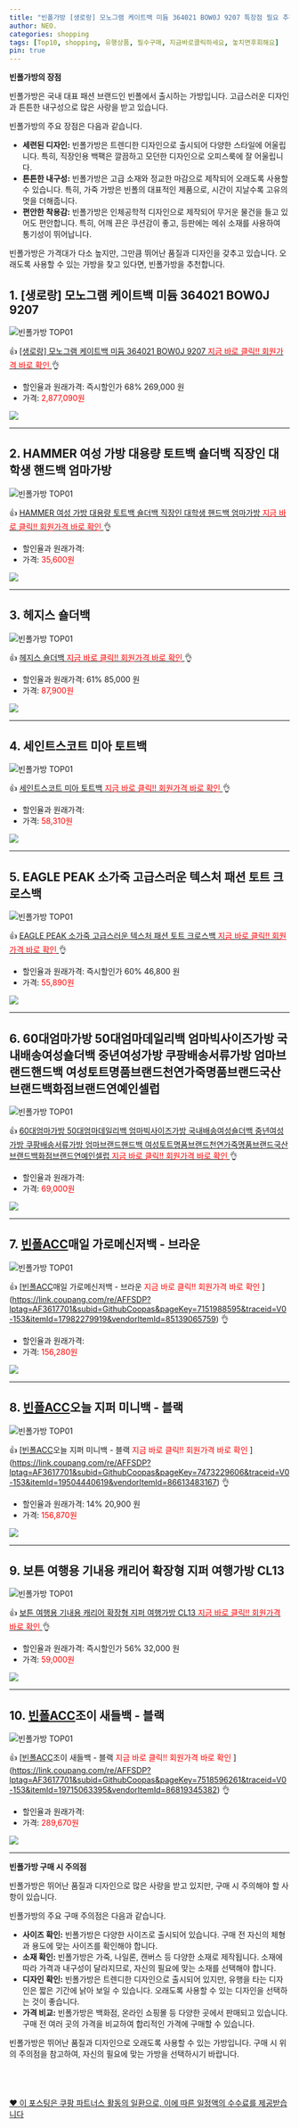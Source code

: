 ```yaml
---
title: "빈폴가방 [생로랑] 모노그램 케이트백 미듐 364021 BOW0J 9207 특장점 필요 추천 제품 비교 최저 가격 비교 장점 구매 후기 구매평"
author: NEO.
categories: shopping
tags: [Top10, shopping, 유행상품, 필수구매, 지금바로클릭하세요, 놓치면후회해요]
pin: true
---
```

**빈폴가방의 장점**

빈폴가방은 국내 대표 패션 브랜드인 빈폴에서 출시하는 가방입니다. 고급스러운 디자인과 튼튼한 내구성으로 많은 사랑을 받고 있습니다.

빈폴가방의 주요 장점은 다음과 같습니다.

* **세련된 디자인:** 빈폴가방은 트렌디한 디자인으로 출시되어 다양한 스타일에 어울립니다. 특히, 직장인용 백팩은 깔끔하고 모던한 디자인으로 오피스룩에 잘 어울립니다.
* **튼튼한 내구성:** 빈폴가방은 고급 소재와 정교한 마감으로 제작되어 오래도록 사용할 수 있습니다. 특히, 가죽 가방은 빈폴의 대표적인 제품으로, 시간이 지날수록 고유의 멋을 더해줍니다.
* **편안한 착용감:** 빈폴가방은 인체공학적 디자인으로 제작되어 무거운 물건을 들고 있어도 편안합니다. 특히, 어깨 끈은 쿠션감이 좋고, 등판에는 메쉬 소재를 사용하여 통기성이 뛰어납니다.

빈폴가방은 가격대가 다소 높지만, 그만큼 뛰어난 품질과 디자인을 갖추고 있습니다. 오래도록 사용할 수 있는 가방을 찾고 있다면, 빈폴가방을 추천합니다.

   

## 1. [생로랑] 모노그램 케이트백 미듐 364021 BOW0J 9207

![빈폴가방 TOP01](https://thumbnail6.coupangcdn.com/thumbnails/remote/490x490ex/image/vendor_inventory/486f/8680c354b430bdaf49e738a0ab482d1229ec09fdcc5237f3b5e0e6613631.jpg)


👍 [[생로랑] 모노그램 케이트백 미듐 364021 BOW0J 9207 <font color=red> 지금 바로 클릭!! 회원가격 바로 확인 </font> ](https://link.coupang.com/re/AFFSDP?lptag=AF3617701&subid=GithubCoopas&pageKey=7492122549&traceid=V0-153&itemId=19593380364&vendorItemId=86469539613) 👌 


- 할인율과 원래가격: 즉시할인가 68%  269,000   원
- 가격: <span style='color:red'>2,877,090원</span>

[![](/discount_price.png)](https://link.coupang.com/re/AFFSDP?lptag=AF3617701&subid=GithubCoopas&pageKey=7492122549&traceid=V0-153&itemId=19593380364&vendorItemId=86469539613)

---


   

## 2. HAMMER 여성 가방 대용량 토트백 숄더백 직장인 대학생 핸드백 엄마가방

![빈폴가방 TOP01](https://thumbnail6.coupangcdn.com/thumbnails/remote/490x490ex/image/vendor_inventory/5a84/9858a9d1dd2f6ea16670e53aacc39d14f75481a03c298e2f6d259c721bed.jpg)


👍 [HAMMER 여성 가방 대용량 토트백 숄더백 직장인 대학생 핸드백 엄마가방 <font color=red> 지금 바로 클릭!! 회원가격 바로 확인 </font> ](https://link.coupang.com/re/AFFSDP?lptag=AF3617701&subid=GithubCoopas&pageKey=7462882109&traceid=V0-153&itemId=19455977060&vendorItemId=87694747987) 👌 


- 할인율과 원래가격: 
- 가격: <span style='color:red'>35,600원</span>

[![](/discount_price.png)](https://link.coupang.com/re/AFFSDP?lptag=AF3617701&subid=GithubCoopas&pageKey=7462882109&traceid=V0-153&itemId=19455977060&vendorItemId=87694747987)

---


   

## 3. 헤지스 숄더백

![빈폴가방 TOP01](https://thumbnail10.coupangcdn.com/thumbnails/remote/490x490ex/image/retail/images/2021/02/02/10/3/aca7fb42-d2e2-4d0c-922d-45fdfd36c286.jpg)


👍 [헤지스 숄더백 <font color=red> 지금 바로 클릭!! 회원가격 바로 확인 </font> ](https://link.coupang.com/re/AFFSDP?lptag=AF3617701&subid=GithubCoopas&pageKey=4978282270&traceid=V0-153&itemId=6621567979&vendorItemId=73750175616) 👌 


- 할인율과 원래가격: 61%  85,000   원
- 가격: <span style='color:red'>87,900원</span>

[![](/discount_price.png)](https://link.coupang.com/re/AFFSDP?lptag=AF3617701&subid=GithubCoopas&pageKey=4978282270&traceid=V0-153&itemId=6621567979&vendorItemId=73750175616)

---


   

## 4. 세인트스코트 미아 토트백

![빈폴가방 TOP01](https://thumbnail6.coupangcdn.com/thumbnails/remote/490x490ex/image/rs_quotation_api/p1g0ne1d/9e7314ccb4494927bc38943a3fa64775.jpg)


👍 [세인트스코트 미아 토트백 <font color=red> 지금 바로 클릭!! 회원가격 바로 확인 </font> ](https://link.coupang.com/re/AFFSDP?lptag=AF3617701&subid=GithubCoopas&pageKey=6331453886&traceid=V0-153&itemId=13241132949&vendorItemId=80582563495) 👌 


- 할인율과 원래가격: 
- 가격: <span style='color:red'>58,310원</span>

[![](/discount_price.png)](https://link.coupang.com/re/AFFSDP?lptag=AF3617701&subid=GithubCoopas&pageKey=6331453886&traceid=V0-153&itemId=13241132949&vendorItemId=80582563495)

---


   

## 5. EAGLE PEAK 소가죽 고급스러운 텍스처 패션 토트 크로스백

![빈폴가방 TOP01](https://thumbnail10.coupangcdn.com/thumbnails/remote/490x490ex/image/vendor_inventory/0f88/88240b4351cbbd261fe76db952d228df187e20e01834e679603a8567eb00.jpg)


👍 [EAGLE PEAK 소가죽 고급스러운 텍스처 패션 토트 크로스백 <font color=red> 지금 바로 클릭!! 회원가격 바로 확인 </font> ](https://link.coupang.com/re/AFFSDP?lptag=AF3617701&subid=GithubCoopas&pageKey=7675058638&traceid=V0-153&itemId=20484772660&vendorItemId=87563632931) 👌 


- 할인율과 원래가격: 즉시할인가 60%  46,800   원
- 가격: <span style='color:red'>55,890원</span>

[![](/discount_price.png)](https://link.coupang.com/re/AFFSDP?lptag=AF3617701&subid=GithubCoopas&pageKey=7675058638&traceid=V0-153&itemId=20484772660&vendorItemId=87563632931)

---


   

## 6. 60대엄마가방 50대엄마데일리백 엄마빅사이즈가방 국내배송여성숄더백 중년여성가방 쿠팡배송서류가방 엄마브랜드핸드백 여성토트명품브랜드천연가죽명품브랜드국산브랜드백화점브랜드연예인셀럽

![빈폴가방 TOP01](https://thumbnail6.coupangcdn.com/thumbnails/remote/490x490ex/image/vendor_inventory/ad9f/af0a4579e09e711970be3ac11b2f0115900060fc902e2beddd275ce453f0.JPG)


👍 [60대엄마가방 50대엄마데일리백 엄마빅사이즈가방 국내배송여성숄더백 중년여성가방 쿠팡배송서류가방 엄마브랜드핸드백 여성토트명품브랜드천연가죽명품브랜드국산브랜드백화점브랜드연예인셀럽 <font color=red> 지금 바로 클릭!! 회원가격 바로 확인 </font> ](https://link.coupang.com/re/AFFSDP?lptag=AF3617701&subid=GithubCoopas&pageKey=7480491054&traceid=V0-153&itemId=19538718667&vendorItemId=86647040219) 👌 


- 할인율과 원래가격: 
- 가격: <span style='color:red'>69,000원</span>

[![](/discount_price.png)](https://link.coupang.com/re/AFFSDP?lptag=AF3617701&subid=GithubCoopas&pageKey=7480491054&traceid=V0-153&itemId=19538718667&vendorItemId=86647040219)

---


   

## 7. [빈폴ACC](BE32D2M08D)매일 가로메신저백 - 브라운

![빈폴가방 TOP01](https://thumbnail6.coupangcdn.com/thumbnails/remote/490x490ex/image/vendor_inventory/3a8f/755b58f135f7e9422dac2b135bcd9e99056af50edb6807e653b8239c2be5.jpg)


👍 [[빈폴ACC](BE32D2M08D)매일 가로메신저백 - 브라운 <font color=red> 지금 바로 클릭!! 회원가격 바로 확인 </font> ](https://link.coupang.com/re/AFFSDP?lptag=AF3617701&subid=GithubCoopas&pageKey=7151988595&traceid=V0-153&itemId=17982279919&vendorItemId=85139065759) 👌 


- 할인율과 원래가격: 
- 가격: <span style='color:red'>156,280원</span>

[![](/discount_price.png)](https://link.coupang.com/re/AFFSDP?lptag=AF3617701&subid=GithubCoopas&pageKey=7151988595&traceid=V0-153&itemId=17982279919&vendorItemId=85139065759)

---


   

## 8. [빈폴ACC](BE38A4M565)오늘 지퍼 미니백 - 블랙

![빈폴가방 TOP01](https://thumbnail10.coupangcdn.com/thumbnails/remote/490x490ex/image/vendor_inventory/f88b/7b2be80d640ed51e8a1ae0c88cd52fff3608ec3b32a1f5a9a0946f3aa0a6.jpg)


👍 [[빈폴ACC](BE38A4M565)오늘 지퍼 미니백 - 블랙 <font color=red> 지금 바로 클릭!! 회원가격 바로 확인 </font> ](https://link.coupang.com/re/AFFSDP?lptag=AF3617701&subid=GithubCoopas&pageKey=7473229606&traceid=V0-153&itemId=19504440619&vendorItemId=86613483167) 👌 


- 할인율과 원래가격: 14%  20,900   원
- 가격: <span style='color:red'>156,870원</span>

[![](/discount_price.png)](https://link.coupang.com/re/AFFSDP?lptag=AF3617701&subid=GithubCoopas&pageKey=7473229606&traceid=V0-153&itemId=19504440619&vendorItemId=86613483167)

---


   

## 9. 보튼 여행용 기내용 캐리어 확장형 지퍼 여행가방 CL13

![빈폴가방 TOP01](https://thumbnail6.coupangcdn.com/thumbnails/remote/490x490ex/image/vendor_inventory/1ff3/5ffbb1c374dc5a7fca0a7c1ad0148c452a02764f487f2c481e903ba95651.jpg)


👍 [보튼 여행용 기내용 캐리어 확장형 지퍼 여행가방 CL13 <font color=red> 지금 바로 클릭!! 회원가격 바로 확인 </font> ](https://link.coupang.com/re/AFFSDP?lptag=AF3617701&subid=GithubCoopas&pageKey=7548791900&traceid=V0-153&itemId=19861113084&vendorItemId=86006830613) 👌 


- 할인율과 원래가격: 즉시할인가 56%  32,000   원
- 가격: <span style='color:red'>59,000원</span>

[![](/discount_price.png)](https://link.coupang.com/re/AFFSDP?lptag=AF3617701&subid=GithubCoopas&pageKey=7548791900&traceid=V0-153&itemId=19861113084&vendorItemId=86006830613)

---


   

## 10. [빈폴ACC](BE38D3M115)조이 새들백 - 블랙

![빈폴가방 TOP01](https://thumbnail6.coupangcdn.com/thumbnails/remote/490x490ex/image/vendor_inventory/0dc9/56371c1b2dea7d2a19b16d561371780d8e45a3b7e3b4518456e34c02e5e8.jpg)


👍 [[빈폴ACC](BE38D3M115)조이 새들백 - 블랙 <font color=red> 지금 바로 클릭!! 회원가격 바로 확인 </font> ](https://link.coupang.com/re/AFFSDP?lptag=AF3617701&subid=GithubCoopas&pageKey=7518596261&traceid=V0-153&itemId=19715063395&vendorItemId=86819345382) 👌 


- 할인율과 원래가격: 
- 가격: <span style='color:red'>289,670원</span>

[![](/discount_price.png)](https://link.coupang.com/re/AFFSDP?lptag=AF3617701&subid=GithubCoopas&pageKey=7518596261&traceid=V0-153&itemId=19715063395&vendorItemId=86819345382)

---
**빈폴가방 구매 시 주의점**

빈폴가방은 뛰어난 품질과 디자인으로 많은 사랑을 받고 있지만, 구매 시 주의해야 할 사항이 있습니다.

빈폴가방의 주요 구매 주의점은 다음과 같습니다.

* **사이즈 확인:** 빈폴가방은 다양한 사이즈로 출시되어 있습니다. 구매 전 자신의 체형과 용도에 맞는 사이즈를 확인해야 합니다.
* **소재 확인:** 빈폴가방은 가죽, 나일론, 캔버스 등 다양한 소재로 제작됩니다. 소재에 따라 가격과 내구성이 달라지므로, 자신의 필요에 맞는 소재를 선택해야 합니다.
* **디자인 확인:** 빈폴가방은 트렌디한 디자인으로 출시되어 있지만, 유행을 타는 디자인은 짧은 기간에 낡아 보일 수 있습니다. 오래도록 사용할 수 있는 디자인을 선택하는 것이 좋습니다.
* **가격 비교:** 빈폴가방은 백화점, 온라인 쇼핑몰 등 다양한 곳에서 판매되고 있습니다. 구매 전 여러 곳의 가격을 비교하여 합리적인 가격에 구매할 수 있습니다.

빈폴가방은 뛰어난 품질과 디자인으로 오래도록 사용할 수 있는 가방입니다. 구매 시 위의 주의점을 참고하여, 자신의 필요에 맞는 가방을 선택하시기 바랍니다.<br><br><br><br><br> [ ❤  이 포스팅은 쿠팡 파트너스 활동의 일환으로, 이에 따른 일정액의 수수료를 제공받습니다](https://link.coupang.com/a/bcEFyh)